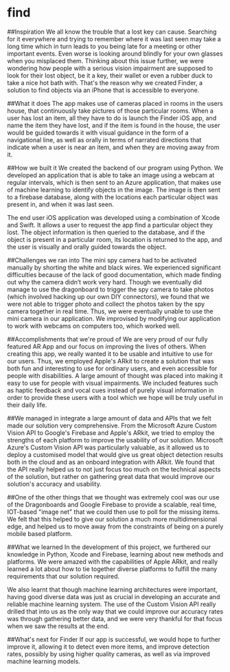 # find
##Inspiration
We all know the trouble that a lost key can cause. Searching for it everywhere and trying to remember where it was last seen may take a long time which in turn leads to you being late for a meeting or other important events. Even worse is looking around blindly for your own glasses when you misplaced them. Thinking about this issue further, we were wondering how people with a serious vision impairment are supposed to look for their lost object, be it a key, their wallet or even a rubber duck to take a nice hot bath with. That's the reason why we created Finder, a solution to find objects via an iPhone that is accessible to everyone.

##What it does
The app makes use of cameras placed in rooms in the users house, that continuously take pictures of those particular rooms. When a user has lost an item, all they have to do is launch the Finder iOS app, and name the item they have lost, and if the item is found in the house, the user would be guided towards it with visual guidance in the form of a navigational line, as well as orally in terms of narrated directions that indicate when a user is near an item, and when they are moving away from it.

##How we built it
We created the backend of our program using Python. We developed an application that is able to take an image using a webcam at regular intervals, which is then sent to an Azure application, that makes use of machine learning to identify objects in the image. The image is then sent to a firebase database, along with the locations each particular object was present in, and when it was last seen.

The end user iOS application was developed using a combination of Xcode and Swift. It allows a user to request the app find a particular object they lost. The object information is then queried to the database, and if the object is present in a particular room, its location is returned to the app, and the user is visually and orally guided towards the object.

##Challenges we ran into
The mini spy camera had to be activated manually by shorting the white and black wires. We experienced significant difficulties because of the lack of good documentation, which made finding out why the camera didn’t work very hard. Though we eventually did manage to use the dragonboard to trigger the spy camera to take photos (which involved hacking up our own DIY connectors), we found that we were not able to trigger photo and collect the photos taken by the spy camera together in real time. Thus, we were eventually unable to use the mini camera in our application. We improvised by modifying our application to work with webcams on computers too, which worked well.

##Accomplishments that we're proud of
We are very proud of our fully featured AR App and our focus on improving the lives of others. When creating this app, we really wanted it to be usable and intuitive to use for our users. Thus, we employed Apple's ARkit to create a solution that was both fun and interesting to use for ordinary users, and even accessible for people with disabilities. A large amount of thought was placed into making it easy to use for people with visual impairments. We included features such as haptic feedback and vocal cues instead of purely visual information in order to provide these users with a tool which we hope will be truly useful in their daily life.

##We managed in integrate a large amount of data and APIs that we felt made our solution very comprehensive. From the Microsoft Azure Custom Vision API to Google's Firebase and Apple's ARkit, we tried to employ the strengths of each platform to improve the usability of our solution. Microsoft Azure's Custom Vision API was particularly valuable, as it allowed us to deploy a customised model that would give us great object detection results both in the cloud and as an onboard integration with ARkit. We found that the API really helped us to not just focus too much on the technical aspects of the solution, but rather on gathering great data that would improve our solution's accuracy and usability.

##One of the other things that we thought was extremely cool was our use of the Dragonboards and Google Firebase to provide a scalable, real time, IOT-based "image net" that we could then use to poll for the missing items. We felt that this helped to give our solution a much more multidimensional edge, and helped us to move away from the constraints of being on a purely mobile based platform.

##What we learned
In the development of this project, we furthered our knowledge in Python, Xcode and Firebase, learning about new methods and platforms. We were amazed with the capabilities of Apple ARkit, and really learned a lot about how to tie together diverse platforms to fulfill the many requirements that our solution required.

We also learnt that though machine learning architectures were important, having good diverse data was just as crucial in developing an accurate and reliable machine learning system. The use of the Custom Vision API really drilled that into us as the only way that we could improve our accuracy rates was through gathering better data, and we were very thankful for that focus when we saw the results at the end.

##What's next for Finder
If our app is successful, we would hope to further improve it, allowing it to detect even more items, and improve detection rates, possibly by using higher quality cameras, as well as via improved machine learning models.


